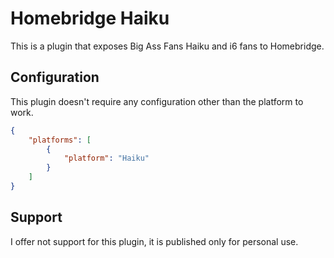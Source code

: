 # Homebridge Haiku
This is a plugin that exposes Big Ass Fans Haiku and i6 fans to Homebridge.

## Configuration
This plugin doesn't require any configuration other than the platform to work.

```json
{
    "platforms": [
        {
            "platform": "Haiku"
        }
    ]
}
```

## Support
I offer not support for this plugin, it is published only for personal use.